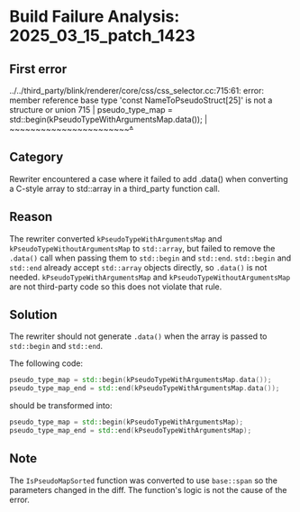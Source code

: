 # Build Failure Analysis: 2025_03_15_patch_1423

## First error

../../third_party/blink/renderer/core/css/css_selector.cc:715:61: error: member reference base type 'const NameToPseudoStruct[25]' is not a structure or union
  715 |     pseudo_type_map = std::begin(kPseudoTypeWithArgumentsMap.data());
      |                                  ~~~~~~~~~~~~~~~~~~~~~~~~~~~^~~~~

## Category
Rewriter encountered a case where it failed to add .data() when converting a C-style array to std::array in a third_party function call.

## Reason
The rewriter converted `kPseudoTypeWithArgumentsMap` and `kPseudoTypeWithoutArgumentsMap` to `std::array`, but failed to remove the `.data()` call when passing them to `std::begin` and `std::end`. `std::begin` and `std::end` already accept `std::array` objects directly, so `.data()` is not needed. `kPseudoTypeWithArgumentsMap` and `kPseudoTypeWithoutArgumentsMap` are not third-party code so this does not violate that rule.

## Solution
The rewriter should not generate `.data()` when the array is passed to `std::begin` and `std::end`.

The following code:

```c++
pseudo_type_map = std::begin(kPseudoTypeWithArgumentsMap.data());
pseudo_type_map_end = std::end(kPseudoTypeWithArgumentsMap.data());
```

should be transformed into:

```c++
pseudo_type_map = std::begin(kPseudoTypeWithArgumentsMap);
pseudo_type_map_end = std::end(kPseudoTypeWithArgumentsMap);
```
## Note
The `IsPseudoMapSorted` function was converted to use `base::span` so the parameters changed in the diff. The function's logic is not the cause of the error.